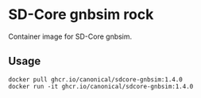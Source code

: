 # SD-Core gnbsim rock

Container image for SD-Core gnbsim.

## Usage

```console
docker pull ghcr.io/canonical/sdcore-gnbsim:1.4.0
docker run -it ghcr.io/canonical/sdcore-gnbsim:1.4.0
```
